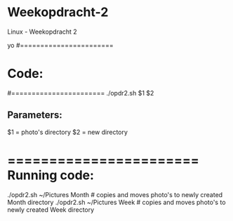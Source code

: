 # Weekopdracht-2
Linux - Weekopdracht 2


yo
#=======================
# Code:
#=======================
./opdr2.sh $1 $2

Parameters:
-----------------
$1 = photo's directory
$2 = new directory  

=======================
 Running code:
=======================
./opdr2.sh ~/Pictures Month         # copies and moves photo's to newly created Month directory
./opdr2.sh ~/Pictures Week          # copies and moves photo's to newly created Week directory

